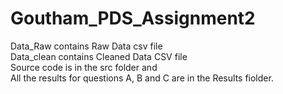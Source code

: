 # Goutham_PDS_Assignment2
Data_Raw contains Raw Data csv file <br>
Data_clean contains Cleaned Data CSV file <br>
Source code is in the src folder and <br>
All the results for questions A, B and C are in the Results fiolder. <br>
